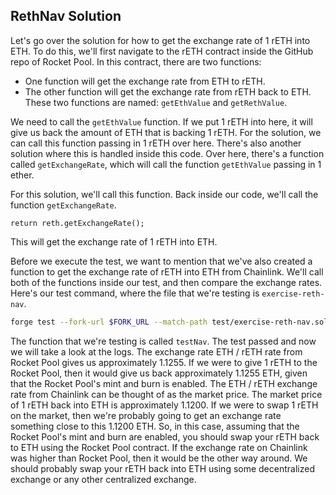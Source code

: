 ## RethNav Solution

Let's go over the solution for how to get the exchange rate of 1 rETH into ETH. To do this, we'll first navigate to the rETH contract inside the GitHub repo of Rocket Pool. In this contract, there are two functions:

- One function will get the exchange rate from ETH to rETH.
- The other function will get the exchange rate from rETH back to ETH.
  These two functions are named: `getEthValue` and `getRethValue`.

We need to call the `getEthValue` function. If we put 1 rETH into here, it will give us back the amount of ETH that is backing 1 rETH. For the solution, we can call this function passing in 1 rETH over here. There's also another solution where this is handled inside this code. Over here, there's a function called `getExchangeRate`, which will call the function `getEthValue` passing in 1 ether.

For this solution, we'll call this function. Back inside our code, we'll call the function `getExchangeRate`.

```solidity
return reth.getExchangeRate();
```

This will get the exchange rate of 1 rETH into ETH.

Before we execute the test, we want to mention that we've also created a function to get the exchange rate of rETH into ETH from Chainlink. We'll call both of the functions inside our test, and then compare the exchange rates. Here's our test command, where the file that we're testing is `exercise-reth-nav`.

```bash
forge test --fork-url $FORK_URL --match-path test/exercise-reth-nav.sol --match-test test_nav -vvvv
```

The function that we're testing is called `testNav`. The test passed and now we will take a look at the logs. The exchange rate ETH / rETH rate from Rocket Pool gives us approximately 1.1255. If we were to give 1 rETH to the Rocket Pool, then it would give us back approximately 1.1255 ETH, given that the Rocket Pool's mint and burn is enabled. The ETH / rETH exchange rate from Chainlink can be thought of as the market price. The market price of 1 rETH back into ETH is approximately 1.1200. If we were to swap 1 rETH on the market, then we're probably going to get an exchange rate something close to this 1.1200 ETH. So, in this case, assuming that the Rocket Pool's mint and burn are enabled, you should swap your rETH back to ETH using the Rocket Pool contract. If the exchange rate on Chainlink was higher than Rocket Pool, then it would be the other way around. We should probably swap your rETH back into ETH using some decentralized exchange or any other centralized exchange.
